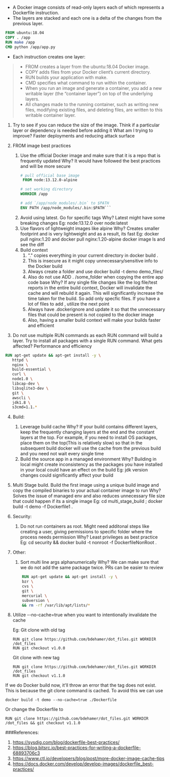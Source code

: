 * A Docker image consists of read-only layers each of which represents a Dockerfile instruction. 
* The layers are stacked and each one is a delta of the changes from the previous layer.
```Dockerfile
FROM ubuntu:18.04
COPY . /app
RUN make /app
CMD python /app/app.py
```
* Each instruction creates one layer:

> * FROM creates a layer from the ubuntu:18.04 Docker image.
> * COPY adds files from your Docker client’s current directory.
> * RUN builds your application with make.
> * CMD specifies what command to run within the container.
> * When you run an image and generate a container, you add a new writable layer (the “container layer”) on top of the underlying layers. 
> * All changes made to the running container, such as writing new files, modifying existing files, and deleting files, are written to this writable container layer.


1. Try to see if you can reduce the size of the image. Think if a particular layer or dependency is needed before adding it
What am I trying to improve? Faster deployments and reducing attack surface
2. FROM image best practices
    1. Use the official Docker image and make sure that it is a repo that is frequently updated
        Why? It would have followed the best practices and will be more secure
        ```Dockerfile
        # pull official base image
         FROM node:13.12.0-alpine
    
        # set working directory
        WORKDIR /app
    
        # add `/app/node_modules/.bin` to $PATH
        ENV PATH /app/node_modules/.bin:$PATH```
    2. Avoid using latest. Go for specific tags
      Why? Latest might have some breaking changes
        Eg: node:13.12.0 over node:latest
    3. Use flavors of lightweight images like alpine
        Why? Creates smaller footprint and is very lightweight and as a result, its fast
     Eg: docker pull nginx:1.20 and docker pull nginx:1.20-alpine
     docker image ls and see the diff
    4. Build context
        1. "." copies everything in your current directory in docker build .
        2. This is insecure as it might copy unnecessary/sensitive info to the Docker build
        3. Always create a folder and use docker build -t demo demo_files/
        4. Also do not use ADD . /some_folder when copying the entire app code base
           Why? If any single file changes like the log file/test reports in the entire build context, Docker will invalidate the cache and will rebuild it again.
           This will significantly increase the time taken for the build. So add only specfic files. If you have a lot of files to add , utilize the next point
        5. Always have .dockerignore and update it so that the unnecessary files that could be present is not copied to the docker image
        6. Also, having a smaller build context will make your builds faster and efficient
        
   
 
3. Do not use multiple RUN commands as each RUN command will build a layer. Try to install all packages with a single RUN command. 
What gets affected? Performance and efficiency
   
```Dockerfile
RUN apt-get update && apt-get install -y \
   httpd \
   nginx \
   build-essential \
   curl \
   node1.0 \
   libcap-dev \
   libsqlite3-dev \
   git \
   awscli \
   jdk1.8 \
   s3cmd=1.1.*
```

4. Build:
    1. Leverage build cache
       Why? If your build contains different layers, keep the frequently changing layers at the end and the constant layers at the top.
       For example, if you need to install OS packages, place them on the top(This is relatively slow) so that in the subsequent build docker will use the cache from the previous build and you need not wait every single time
   2. Build the source app in a managed environment
       Why? Building in local might create inconsistency as the packages you have installed in your local could have an effect on the build
       Eg: jdk version changes could significantly affect your build
  3.  Multi Stage build. Build the first image using a unique build image and copy the compiled binaries to your actual container image to run
      Why? Solves the issue of managed env and also reduces unnecessary file size that could happen if its a single image
      Eg: cd multi_stage_build ; docker build -t demo -f Dockerfile1 .
  


5. Security:
   1. Do not run containers as root. Might need additonal steps like creating a user, giving permissions to specific folder where the process needs permission
    Why? Least privileges as best practice
    Eg: cd security && docker build -t nonroot -f DockerfileNonRoot .
  
6. Other:
    1. Sort multi line args alphanumerically
    Why? We can make sure that we do not add the same package twice. PRs can be easier to review
   ```Dockerfile
       RUN apt-get update && apt-get install -y \
       bzr \
       cvs \
       git \
       mercurial \
       subversion \
       && rm -rf /var/lib/apt/lists/*   
    ```
7. Utilize --no-cache=true when you want to intentionally invalidate the cache

    Eg: Git clone with old tag
    ```
    RUN git clone https://github.com/bdehamer/dot_files.git WORKDIR /dot_files 
    RUN git checkout v1.0.0
    ```
    Git clone with new tag
    ```
    RUN git clone https://github.com/bdehamer/dot_files.git WORKDIR /dot_files  
    RUN git checkout v1.1.0
    ```

If we do Docker build now, it'll throw an error that the tag does not exist. This is because the git clone command is cached. To avoid this we can use
```
docker build -t demo --no-cache=true ./Dockerfile
```
Or change the Dockerfile to
```
RUN git clone https://github.com/bdehamer/dot_files.git WORKDIR /dot_files && git checkout v1.1.0
```


###References:
1. https://sysdig.com/blog/dockerfile-best-practices/
2. https://blog.bitsrc.io/best-practices-for-writing-a-dockerfile-68893706c3
3. https://www.ctl.io/developers/blog/post/more-docker-image-cache-tips
4. https://docs.docker.com/develop/develop-images/dockerfile_best-practices/